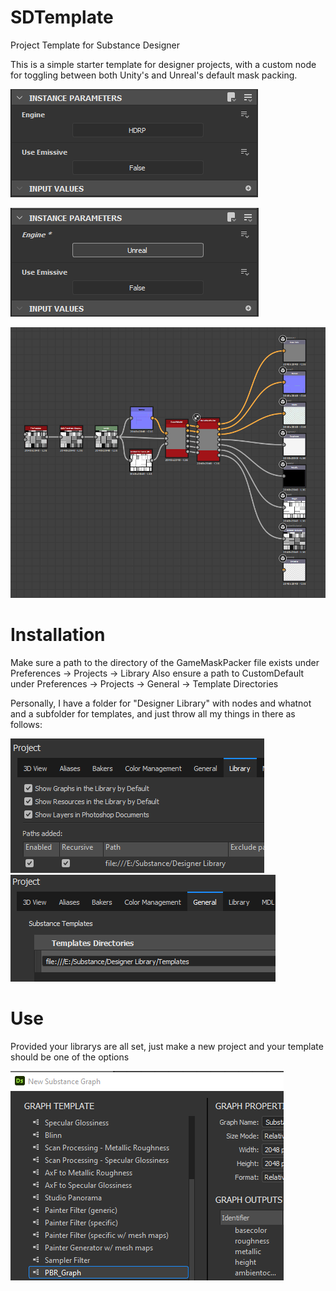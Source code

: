 # SDTemplate
Project Template for Substance Designer

This is a simple starter template for designer projects, with a custom node for toggling between both Unity's and Unreal's default mask packing.

![HDRP Support](Images/Engine_HDRP.PNG?raw=true "HDRP Support")

![Unreal Support](Images/Engine_Unreal.PNG?raw=true "Unreal Support")

![Unreal Support](Images/Overview.PNG?raw=true "Unreal Support")

# Installation
Make sure a path to the directory of the GameMaskPacker file exists under Preferences -> Projects -> Library
Also ensure a path to CustomDefault under Preferences -> Projects -> General -> Template Directories

Personally, I have a folder for "Designer Library" with nodes and whatnot and a subfolder for templates, and just throw all my things in there as follows:

![LibraryDir](Images/LibraryDir.PNG?raw=true "LibraryDir")
![TemplatesDir](Images/TemplatesDir.PNG?raw=true "TemplatesDir")

# Use
Provided your librarys are all set, just make a new project and your template should be one of the options

![Usage](Images/Use.PNG?raw=true "Usage")
